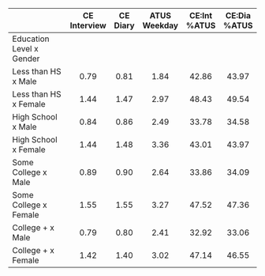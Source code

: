 
|                      | CE<br>Interview |  CE<br>Diary | ATUS<br>Weekday | CE:Int<br>%ATUS | CE:Dia<br>%ATUS |
| -------------------- | :----------: | :----------: | :----------: | :----------: | :----------: |
| Education Level x Gender |              |              |              |              |              |
| Less than HS x Male  |         0.79 |         0.81 |         1.84 |        42.86 |        43.97 |
| Less than HS x Female |         1.44 |         1.47 |         2.97 |        48.43 |        49.54 |
| High School x Male   |         0.84 |         0.86 |         2.49 |        33.78 |        34.58 |
| High School x Female |         1.44 |         1.48 |         3.36 |        43.01 |        43.97 |
| Some College x Male  |         0.89 |         0.90 |         2.64 |        33.86 |        34.09 |
| Some College x Female |         1.55 |         1.55 |         3.27 |        47.52 |        47.36 |
| College + x Male     |         0.79 |         0.80 |         2.41 |        32.92 |        33.06 |
| College + x Female   |         1.42 |         1.40 |         3.02 |        47.14 |        46.55 |

